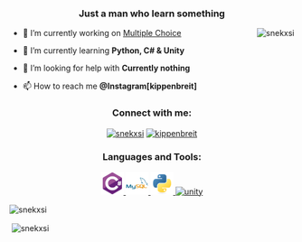 <h3 align="center">Just a man who learn something</h3>

<p>
  <a align="left" <img src="https://komarev.com/ghpvc/?username=snekxsi&label=Profile%20views&color=a9e2a2&style=flat" alt="snekxsi"/></a>
   <a <href="https://twitter.com/snekxsi" target="blank"><img align="right" src="https://img.shields.io/twitter/follow/snekxsi?logo=twitter&style=for-the-badge" alt="snekxsi" />
    </a></p>

<p align="center">  

- 🔭 I’m currently working on [Multiple Choice](https://github.com/snekxsi/Wissenstests)

- 🌱 I’m currently learning **Python, C# & Unity**

- 🤝 I’m looking for help with **Currently nothing**

- 📫 How to reach me **@Instagram[kippenbreit]** </p>

<h3 align="center">Connect with me:</h3>
<p align="center">
<a href="https://twitter.com/snekxsi" target="blank"><img align="center" src="https://raw.githubusercontent.com/rahuldkjain/github-profile-readme-generator/master/src/images/icons/Social/twitter.svg" alt="snekxsi" height="30" width="40" /></a>
<a href="https://instagram.com/kippenbreit" target="blank"><img align="center" src="https://raw.githubusercontent.com/rahuldkjain/github-profile-readme-generator/master/src/images/icons/Social/instagram.svg" alt="kippenbreit" height="30" width="40" /></a>
</p>

<h3 align="center">Languages and Tools:</h3>
<p align="center"> <a href="https://www.w3schools.com/cs/" target="_blank" rel="noreferrer"> <img src="https://raw.githubusercontent.com/devicons/devicon/master/icons/csharp/csharp-original.svg" alt="csharp" width="40" height="40"/> </a> <a href="https://www.mysql.com/" target="_blank" rel="noreferrer"> <img src="https://raw.githubusercontent.com/devicons/devicon/master/icons/mysql/mysql-original-wordmark.svg" alt="mysql" width="40" height="40"/> </a> <a href="https://www.python.org" target="_blank" rel="noreferrer"> <img src="https://raw.githubusercontent.com/devicons/devicon/master/icons/python/python-original.svg" alt="python" width="40" height="40"/> </a> <a href="https://unity.com/" target="_blank" rel="noreferrer"> <img src="https://www.vectorlogo.zone/logos/unity3d/unity3d-icon.svg" alt="unity" width="40" height="40"/> </a> </p>

<p><img align="center" src="https://github-readme-stats.vercel.app/api/top-langs?username=snekxsi&show_icons=true&theme=dracula&locale=en&layout=compact" alt="snekxsi" /></p>

<p>&nbsp;<img align="center" src="https://github-readme-stats.vercel.app/api?username=snekxsi&show_icons=true&locale=en" alt="snekxsi" /></p>


